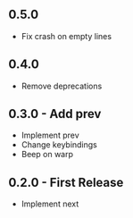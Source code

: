 ## 0.5.0
* Fix crash on empty lines

## 0.4.0
* Remove deprecations

## 0.3.0 - Add prev
* Implement prev
* Change keybindings
* Beep on warp

## 0.2.0 - First Release
* Implement next
